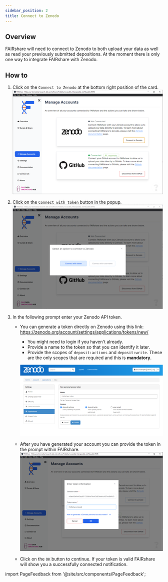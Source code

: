 ```yaml
---
sidebar_position: 2
title: Connect to Zenodo
---
```


## Overview

FAIRshare will need to connect to Zenodo to both upload your data as well as read your previously submitted depositions. At the moment there is only one way to integrate FAIRshare with Zenodo.

## How to

1. Click on the `Connect to Zenodo` at the bottom right position of the card.
   ![](./images/zenodo-step1.png)
2. Click on the `Connect with token` button in the popup.
   ![](./images/zenodo-step2.png)
3. In the following prompt enter your Zenodo API token.

   - You can generate a token directly on Zenodo using this link: https://zenodo.org/account/settings/applications/tokens/new/

     - You might need to login if you haven't already.
     - Provide a name to the token so that you can identify it later.
     - Provide the scopes of `deposit:actions` and `deposit:write`. These are the only scopes that are required and this is **mandatory**.

     ![](./images/zenodo-step5.png)

   - After you have generated your account you can provide the token in the prompt within FAIRshare.
     ![](./images/zenodo-step4.png)

   - Click on the `OK` button to continue. If your token is valid FAIRshare will show you a successfully connected notification.

import PageFeedback from '@site/src/components/PageFeedback';

<PageFeedback />
